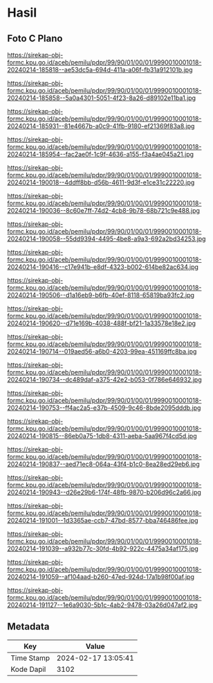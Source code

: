 # Hasil

## Foto C Plano

https://sirekap-obj-formc.kpu.go.id/aceb/pemilu/pdpr/99/90/01/00/01/9990010001018-20240214-185818--ae53dc5a-694d-411a-a06f-fb31a912101b.jpg

https://sirekap-obj-formc.kpu.go.id/aceb/pemilu/pdpr/99/90/01/00/01/9990010001018-20240214-185858--5a0a4301-5051-4f23-8a26-d89102e11ba1.jpg

https://sirekap-obj-formc.kpu.go.id/aceb/pemilu/pdpr/99/90/01/00/01/9990010001018-20240214-185931--81e4667b-a0c9-41fb-9180-ef21369f83a8.jpg

https://sirekap-obj-formc.kpu.go.id/aceb/pemilu/pdpr/99/90/01/00/01/9990010001018-20240214-185954--fac2ae0f-1c9f-4636-a155-f3a4ae045a21.jpg

https://sirekap-obj-formc.kpu.go.id/aceb/pemilu/pdpr/99/90/01/00/01/9990010001018-20240214-190018--4ddff8bb-d56b-4611-9d3f-e1ce31c22220.jpg

https://sirekap-obj-formc.kpu.go.id/aceb/pemilu/pdpr/99/90/01/00/01/9990010001018-20240214-190036--8c60e7ff-74d2-4cb8-9b78-68b721c9e488.jpg

https://sirekap-obj-formc.kpu.go.id/aceb/pemilu/pdpr/99/90/01/00/01/9990010001018-20240214-190058--55dd9394-4495-4be8-a9a3-692a2bd34253.jpg

https://sirekap-obj-formc.kpu.go.id/aceb/pemilu/pdpr/99/90/01/00/01/9990010001018-20240214-190416--c17e941b-e8df-4323-b002-614be82ac634.jpg

https://sirekap-obj-formc.kpu.go.id/aceb/pemilu/pdpr/99/90/01/00/01/9990010001018-20240214-190506--d1a16eb9-b6fb-40ef-8118-65819ba93fc2.jpg

https://sirekap-obj-formc.kpu.go.id/aceb/pemilu/pdpr/99/90/01/00/01/9990010001018-20240214-190620--d71e169b-4038-488f-bf21-1a33578e18e2.jpg

https://sirekap-obj-formc.kpu.go.id/aceb/pemilu/pdpr/99/90/01/00/01/9990010001018-20240214-190714--019aed56-a6b0-4203-99ea-451169ffc8ba.jpg

https://sirekap-obj-formc.kpu.go.id/aceb/pemilu/pdpr/99/90/01/00/01/9990010001018-20240214-190734--dc489daf-a375-42e2-b053-0f786e646932.jpg

https://sirekap-obj-formc.kpu.go.id/aceb/pemilu/pdpr/99/90/01/00/01/9990010001018-20240214-190753--ff4ac2a5-e37b-4509-9c46-8bde2095dddb.jpg

https://sirekap-obj-formc.kpu.go.id/aceb/pemilu/pdpr/99/90/01/00/01/9990010001018-20240214-190815--86eb0a75-1db8-4311-aeba-5aa967f4cd5d.jpg

https://sirekap-obj-formc.kpu.go.id/aceb/pemilu/pdpr/99/90/01/00/01/9990010001018-20240214-190837--aed71ec8-064a-43f4-b1c0-8ea28ed29eb6.jpg

https://sirekap-obj-formc.kpu.go.id/aceb/pemilu/pdpr/99/90/01/00/01/9990010001018-20240214-190943--d26e29b6-174f-48fb-9870-b206d96c2a66.jpg

https://sirekap-obj-formc.kpu.go.id/aceb/pemilu/pdpr/99/90/01/00/01/9990010001018-20240214-191001--1d3365ae-ccb7-47bd-8577-bba746486fee.jpg

https://sirekap-obj-formc.kpu.go.id/aceb/pemilu/pdpr/99/90/01/00/01/9990010001018-20240214-191039--a932b77c-30fd-4b92-922c-4475a34af175.jpg

https://sirekap-obj-formc.kpu.go.id/aceb/pemilu/pdpr/99/90/01/00/01/9990010001018-20240214-191059--af104aad-b260-47ed-924d-17a1b98f00af.jpg

https://sirekap-obj-formc.kpu.go.id/aceb/pemilu/pdpr/99/90/01/00/01/9990010001018-20240214-191127--1e6a9030-5b1c-4ab2-9478-03a26d047af2.jpg


## Metadata

| Key        | Value               |
| ---------- | ------------------- |
| Time Stamp | 2024-02-17 13:05:41 |
| Kode Dapil | 3102                |



